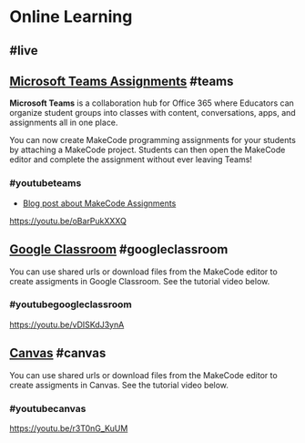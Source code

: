 # Online Learning

## #live

## [Microsoft Teams Assignments](https://teams.microsoft.com/) #teams

**Microsoft Teams** is a collaboration hub for Office 365 where Educators can organize student groups into classes with content, conversations, apps, and assignments all in one place.

You can now create MakeCode programming assignments for your students by attaching a MakeCode project. Students can then open the MakeCode editor and complete the assignment without ever leaving Teams!

### #youtubeteams

* [Blog post about MakeCode Assignments](https://makecode.com/blog/teams/teams-assignments)

https://youtu.be/oBarPukXXXQ

## [Google Classroom](https://classroom.google.com) #googleclassroom

You can use shared urls or download files from the MakeCode editor to create assigments in Google Classroom. See the tutorial video below.

### #youtubegoogleclassroom

https://youtu.be/vDISKdJ3ynA

## [Canvas](https://www.canvas.net/) #canvas

You can use shared urls or download files from the MakeCode editor to create assigments in Canvas. See the tutorial video below.

### #youtubecanvas

https://youtu.be/r3T0nG_KuUM
